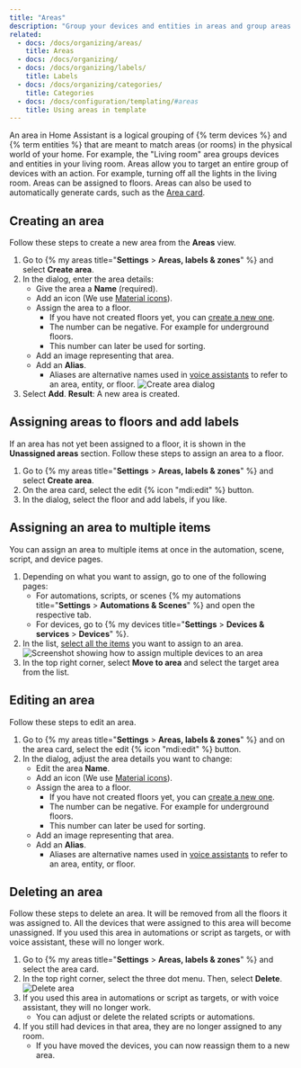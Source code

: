 ```yaml
---
title: "Areas"
description: "Group your devices and entities in areas and group areas in floors."
related:
  - docs: /docs/organizing/areas/
    title: Areas
  - docs: /docs/organizing/
  - docs: /docs/organizing/labels/
    title: Labels
  - docs: /docs/organizing/categories/
    title: Categories
  - docs: /docs/configuration/templating/#areas
    title: Using areas in template
---
```

An area in Home Assistant is a logical grouping of {% term devices %} and {% term entities %} that are meant to match areas (or rooms) in the physical world of your home.
For example, the "Living room" area groups devices and entities in your living room. Areas allow you to target an entire group of devices with an action. For example, turning off all the lights in the living room.
Areas can be assigned to floors. Areas can also be used to automatically generate cards, such as the [Area card](/dashboards/area/).
## Creating an area
Follow these steps to create a new area from the **Areas** view.
1. Go to {% my areas title="**Settings** > **Areas, labels & zones**" %} and select **Create area**.
2. In the dialog, enter the area details:
   - Give the area a **Name** (required).
   - Add an icon (We use [Material icons](https://pictogrammers.com/library/mdi/)).
   - Assign the area to a floor.
     - If you have not created floors yet, you can [create a new one](/docs/organizing/floors/#creating-a-floor).
     - The number can be negative. For example for underground floors.
     - This number can later be used for sorting.
   - Add an image representing that area.
   - Add an **Alias**.
     - Aliases are alternative names used in [voice assistants](/voice_control/aliases/) to refer to an area, entity, or floor.
    ![Create area dialog](/images/organizing/create_area_01.png)
3. Select **Add**.
   **Result**: A new area is created.
## Assigning areas to floors and add labels
If an area has not yet been assigned to a floor, it is shown in the **Unassigned areas** section. Follow these steps to assign an area to a floor.
1. Go to {% my areas title="**Settings** > **Areas, labels & zones**" %} and select **Create area**.
2. On the area card, select the edit {% icon "mdi:edit" %} button.
3. In the dialog, select the floor and add labels, if you like.
## Assigning an area to multiple items
You can assign an area to multiple items at once in the automation, scene, script, and device pages.
1. Depending on what you want to assign, go to one of the following pages:
   - For automations, scripts, or scenes {% my automations title="**Settings** > **Automations & Scenes**" %} and open the respective tab.
   - For devices, go to {% my devices title="**Settings** > **Devices & services** > **Devices**" %}.
2. In the list, [select all the items](/docs/organizing/tables#selecting-multiple-items-in-a-table) you want to assign to an area.
    ![Screenshot showing how to assign multiple devices to an area](/images/organizing/area_assign_devices.png)
3. In the top right corner, select **Move to area** and select the target area from the list.
## Editing an area
Follow these steps to edit an area.
1. Go to {% my areas title="**Settings** > **Areas, labels & zones**" %} and on the area card, select the edit {% icon "mdi:edit" %} button.
2. In the dialog, adjust the area details you want to change:
   - Edit the area **Name**.
   - Add an icon (We use [Material icons](https://pictogrammers.com/library/mdi/)).
   - Assign the area to a floor.
     - If you have not created floors yet, you can [create a new one](/docs/organizing/floors/#creating-a-floor).
     - The number can be negative. For example for underground floors.
     - This number can later be used for sorting.
   - Add an image representing that area.
   - Add an **Alias**.
     - Aliases are alternative names used in [voice assistants](/voice_control/aliases/) to refer to an area, entity, or floor.
## Deleting an area
Follow these steps to delete an area. It will be removed from all the floors it was assigned to. All the devices that were assigned to this area will become unassigned.
If you used this area in automations or script as targets, or with voice assistant, these will no longer work.
1. Go to {% my areas title="**Settings** > **Areas, labels & zones**" %} and select the area card.
2. In the top right corner, select the three dot menu. Then, select **Delete**.
    ![Delete area](/images/organizing/area_delete.png)
3. If you used this area in automations or script as targets, or with voice assistant, they will no longer work.
   - You can adjust or delete the related scripts or automations.
4. If you still had devices in that area, they are no longer assigned to any room.
   - If you have moved the devices, you can now reassign them to a new area.